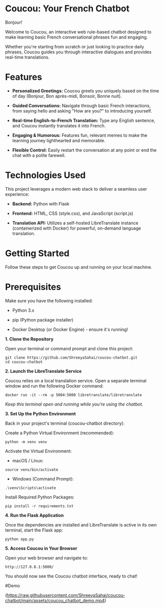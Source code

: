 # Coucou: Your French Chatbot

Bonjour! 

Welcome to Coucou, an interactive web rule-based chatbot designed to make learning basic French conversational phrases fun and engaging.

Whether you're starting from scratch or just looking to practice daily phrases, Coucou guides you through interactive dialogues and provides real-time translations.

# Features

* **Personalized Greetings:** Coucou greets you uniquely based on the time of day (Bonjour, Bon après-midi, Bonsoir, Bonne nuit).

* **Guided Conversations:** Navigate through basic French interactions, from saying hello and asking "How are you?" to introducing yourself.

* **Real-time English-to-French Translation:** Type any English sentence, and Coucou instantly translates it into French.

* **Engaging & Humorous:** Features fun, relevant memes to make the learning journey lighthearted and memorable.

* **Flexible Control:** Easily restart the conversation at any point or end the chat with a polite farewell.

# Technologies Used

This project leverages a modern web stack to deliver a seamless user experience:

* **Backend:** Python with Flask

* **Frontend:** HTML, CSS (style.css), and JavaScript (script.js)

* **Translation API:** Utilizes a self-hosted LibreTranslate instance (containerized with Docker) for powerful, on-demand language translation.

# Getting Started
Follow these steps to get Coucou up and running on your local machine.

# Prerequisites
Make sure you have the following installed:

* Python 3.x

* pip (Python package installer)

* Docker Desktop (or Docker Engine) - ensure it's running!

**1. Clone the Repository**

Open your terminal or command prompt and clone this project:
```
git clone https://github.com/ShreeyaSahai/coucou-chatbot.git
cd coucou-chatbot
```
**2. Launch the LibreTranslate Service**

Coucou relies on a local translation service. Open a separate terminal window and run the following Docker command:
```
docker run -it --rm -p 5004:5000 libretranslate/libretranslate
```
*Keep this terminal open and running while you're using the chatbot.*

**3. Set Up the Python Environment**

Back in your project's terminal (coucou-chatbot directory):

Create a Python Virtual Environment (recommended):
```
python -m venv venv
```
Activate the Virtual Environment:

* macOS / Linux:
```
source venv/bin/activate
```
* Windows (Command Prompt):
```
.\venv\Scripts\activate
```
Install Required Python Packages:
```
pip install -r requirements.txt
```
**4. Run the Flask Application**

Once the dependencies are installed and LibreTranslate is active in its own terminal, start the Flask app:
```
python app.py
```
**5. Access Coucou in Your Browser**

Open your web browser and navigate to:
```
http://127.0.0.1:5000/
```
You should now see the Coucou chatbot interface, ready to chat!

#Demo

(https://raw.githubusercontent.com/ShreeyaSahai/coucou-chatbot/main/assets/coucou_chatbot_demo.mp4)


